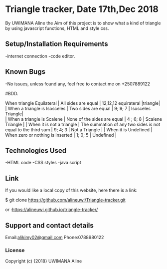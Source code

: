 # Triangle tracker, Date 17th,Dec 2018

By UWIMANA Aline
the Aim of this project is to show what a kind of triangle by using javascript functions, HTML and style css.

## Setup/Installation Requirements

-internet connection
-code editor.

## Known Bugs

-No issues, unless found any, feel free to contact me on +2507889122

#BDD.

When triangle Equilateral | All sides are equal | 12,12,12 equirateral |triangle|
| When a triangle is Isosceles | Two sides are equal | 9; 9; 7 | Isosceles Triangle|  
| When a triangle is Scalene | None of the sides are equal | 4 ; 6; 8 | Scalene Triangle |
| When it is not a triangle | The summation of any two sides is not equal to the third sum | 9; 4; 3 | Not a Triangle |
| When it is Undefined | When zero or nothing is inserted | 1; 0; 5 | Undefined |

## Technologies Used

-HTML code
-CSS styles
-java script

## Link

If you would like a local copy of this website, here there is a link:

\$ git clone https://github.com/alineuwi/Triangle-tracker.git

or :https://alineuwi.github.io/triangle-tracker/

## Support and contact details

Email:alikimy02@gmail.com
Phone:0788980122

### License

Copyright (c) {2018} UWIMANA Aline
